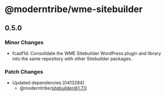 # @moderntribe/wme-sitebuilder

## 0.5.0

### Minor Changes

- fcadf1d: Consolidate the WME Sitebuilder WordPress plugin and library into the same repository with other Sitebuilder packages.

### Patch Changes

- Updated dependencies [0413284]
  - @moderntribe/sitebuilder@1.7.0
